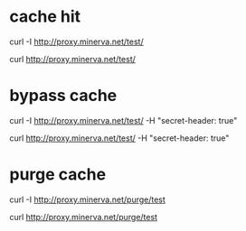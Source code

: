 

# cache hit
curl -I http://proxy.minerva.net/test/

curl http://proxy.minerva.net/test/

# bypass cache
curl -I http://proxy.minerva.net/test/ -H "secret-header: true"

curl http://proxy.minerva.net/test/ -H "secret-header: true"

# purge cache
curl -I http://proxy.minerva.net/purge/test

curl http://proxy.minerva.net/purge/test
